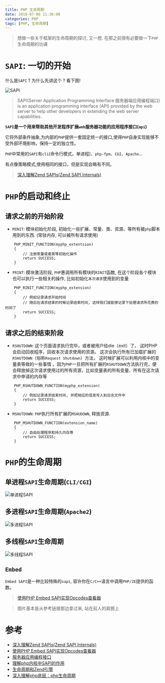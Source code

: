 ```yaml
---
title: PHP 生命周期
date: 2018-07-06 11:36:00
categories: PHP
tags: [PHP, 生命周期]
---
```


> 想做一些关于框架的生命周期的探讨, 又一想, 在那之前很有必要做一下`PHP`生命周期的功课

<!-- more -->

# `SAPI`: 一切的开始

什么是`SAPI` ? 为什么先讲这个 ? 看下图!

![SAPI](https://caoxl.com/images/sapi.jpg)

> SAPI(Server Application Programming Interface  服务器端应用编程端口) is an application programming interface (API) 
provided by the web server to help other developers in extending the web server capabilities.

**`SAPI`是一个用来帮助其他开发程序扩展`web`服务器功能的应用程序接口(`api`)**

它将外部条件抽象,为内部的`PHP`提供一套固定统一的接口,使得`PHP`自身实现能够不受外部环境影响，保持一定的独立性。

`PHP`中常用的`SAPI`有`cli`(命令行模式，单进程)、`php-fpm`、`CGI`、`Apache`...

有点像策略模式,使用相同的接口，但是实现会略有不同。

> [深入理解Zend SAPIs(Zend SAPI Internals) ](http://www.laruence.com/2008/08/12/180.html)

# `PHP`的启动和终止 

## 请求之前的开始阶段

- `MINIT`:  模块初始化阶段, 初始化一些扩展、常量、类、资源、等所有被`php`脚本用到的东西. (常驻内存, 可以被所有请求使用)

```
    PHP_MINIT_FUNCTION(myphp_extentsion)
    {
        // 注册常量或者类等初始化操作
        return SUCCESS;
    }
```

- `PRINT`:  模块激活阶段, `PHP`惠调用所有模块的`RINIT`函数, 在这个阶段各个模块也可以执行一些相关的操作, 比如初始化`本次请求`使用到的变量

```
    PHP_RINIT_FUNCTION(myphp_extension)
    {
        // 例如记录请求开始时间
        // 随后在请求结束的时候记录结束时间, 这样我们就能够记录下处理请求所花费的时间了
        return SUCCESS;
    }
```

## 请求之后的结束阶段

- `RSHUTDOWN`:  这个页面请求执行完毕，或者被用户给die（exit）了， 这时PHP会启动回收程序，回收本次请求使用的资源。
这次会执行所有已加载扩展的`RSHUTDOWN`（俗称`Request Shutdown`）方法， 这时候扩展可以利用内核中的变量表等做的一些事情
。因为`PHP`一旦把所有扩展的`RSHUTDOWN`方法执行完，便会释放掉这次请求使用过的所有资源，比如变量表的所有变量、所有在这次请求中申请的内存等

```
    PHP_RSHUTDOWN_FUNCTION(myphp_extension)
    {
        // 例如记录请求结束时间, 并把相应的信息写入到日志文件中
        return SUCCESS;
    }
```

- `MSHUTDOWN`:  `PHP`执行所有扩展的`MSHUDOWN`, 释放资源.

```
    PHP_MSHUTDOWN_FUNCTION(extension_name)
    {
        // 自由处理程序和持久内存等
        return SUCCESS;
    }
```

# `PHP`的生命周期

## 单进程`SAPI`生命周期(`CLI/CGI`)

![单进程SAPI](https://caoxl.com/images/sapi-cli-cgi.jpg)

## 多进程`SAPI`生命周期(`Apache2`)

![多进程SAPI](https://caoxl.com/images/sapi-apache2.jpg)

## 多线程`SAPI`生命周期

![多线程SAPI](https://caoxl.com/images/sapi-mult.jpg)

## `Embed`

`Embed SAPI`是一种比较特殊的`sapi`, 容许你在`C/C++`语言中调用`PHP/ZE`提供的函数。

> <u>[使用PHP Embed SAPI实现Opcodes查看器 ](http://www.laruence.com/2008/09/23/539.html)</u>

> 图片基本是从参考链接那边拿过来, 站在前人的肩膀上

# 参考

- [深入理解Zend SAPIs(Zend SAPI Internals) ](http://www.laruence.com/2008/08/12/180.html)
- [使用PHP Embed SAPI实现Opcodes查看器 ](http://www.laruence.com/2008/09/23/539.html)
- [服务器应用编程接口](https://en.wikipedia.org/wiki/Server_Application_Programming_Interface)
- [理解php内核中SAPI的作用](https://foio.github.io/php-sapi/)
- [生命周期和Zend引擎](http://www.php-internals.com/book/?p=chapt02/02-01-php-life-cycle-and-zend-engine)
- [深入理解php底层：php生命周期](https://blog.csdn.net/hguisu/article/details/7377520)
